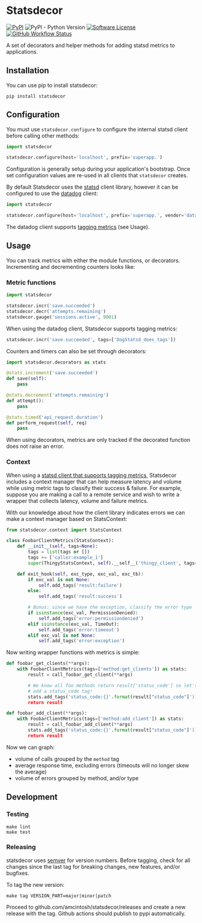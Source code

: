 # Statsdecor

[![PyPI](https://img.shields.io/pypi/v/statsdecor)](https://pypi.org/project/statsdecor/)
![PyPI - Python Version](https://img.shields.io/pypi/pyversions/statsdecor)
[![Software License](https://img.shields.io/badge/license-MIT-brightgreen.svg?style=flat-square)](LICENSE.txt)
[![GitHub Workflow Status](https://img.shields.io/github/actions/workflow/status/amcintosh/statsdecor/run-tests.yml?branch=main)](https://github.com/amcintosh/statsdecor/actions?query=workflow%3A%22Run+Tests%22)

A set of decorators and helper methods for adding statsd metrics to applications.

## Installation

You can use pip to install statsdecor:

```shell
pip install statsdecor
```

## Configuration

You must use `statsdecor.configure` to configure the internal statsd client before
calling other methods:

```python
import statsdecor

statsdecor.configure(host='localhost', prefix='superapp.')
```

Configuration is generally setup during your application's bootstrap. Once
set configuration values are re-used in all clients that `statsdecor` creates.

By default Statsdecor uses the [statsd](https://pypi.org/project/statsd/) client library,
however it can be configured to use the [datadog](https://pypi.org/project/datadog/) client:

```python
import statsdecor

statsdecor.configure(host='localhost', prefix='superapp.', vendor='datadog')
```

The datadog client supports [tagging metrics](https://statsd.readthedocs.io/en/stable/tags.html) (see Usage).

## Usage

You can track metrics with either the module functions, or decorators. Incrementing
and decrementing counters looks like:

### Metric functions

```python
import statsdecor

statsdecor.incr('save.succeeded')
statsdecor.decr('attempts.remaining')
statsdecor.gauge('sessions.active', 9001)
```

When using the datadog client, Statsdecor supports tagging metrics:

```python
statsdecor.incr('save.succeeded', tags=['DogStatsd_does_tags'])
```

Counters and timers can also be set through decorators:

```python
import statsdecor.decorators as stats

@stats.increment('save.succeeded')
def save(self):
    pass

@stats.decrement('attempts.remaining')
def attempt():
    pass

@stats.timed('api_request.duration')
def perform_request(self, req)
    pass
```

When using decorators, metrics are only tracked if the decorated function
does not raise an error.

### Context

When using a [statsd client that supports tagging metrics](https://statsd.readthedocs.io/en/stable/tags.html),
Statsdecor includes a context manager that can help measure latency and volume while using metric tags to
classify their success & failure. For example, suppose you are making a call to a remote service and wish
to write a wrapper that collects latency, volume and failure metrics.

With our knowledge about how the client library indicates errors we can make a context manager
based on StatsContext:

```python
from statsdecor.context import StatsContext

class FoobarClientMetrics(StatsContext):
    def __init__(self, tags=None):
        tags = list(tags or [])
        tags += ['caller:example_1']
        super(ThingyStatsContext, self).__self__('thingy_client', tags=tags)

    def exit_hook(self, exc_type, exc_val, exc_tb):
        if exc_val is not None:
            self.add_tags('result:failure')
        else:
            self.add_tags('result:success')

        # Bonus: since we have the exception, classify the error type
        if isinstance(exc_val, PermissionDenied):
            self.add_tags('error:permissiondenied')
        elif isinstance(exc_val, TimeOut):
            self.add_tags('error:timeout')
        elif exc_val is not None:
            self.add_tags('error:exception')

```

Now writing wrapper functions with metrics is simple:

```python
def foobar_get_clients(**args):
    with FoobarClientMetrics(tags=['method:get_clients']) as stats:
        result = call_foobar_get_client(**args)

        # We know all foo methods return result['status_code'] so let's
        # add a status_code tag!
        stats.add_tags('status_code:{}'.format(result["status_code"]'))
        return result

def foobar_add_client(**args):
    with FoobarClientMetrics(tags=['method:add_client']) as stats:
        result = call_foobar_add_client(**args)
        stats.add_tags('status_code:{}'.format(result["status_code"]'))
        return result
```

Now we can graph:

* volume of calls grouped by the `method` tag
* average response time, excluding errors (timeouts will no longer skew the average)
* volume of errors grouped by method, and/or type

## Development

### Testing

```shell
make lint
make test
```

### Releasing

statsdecor uses [semver](https://semver.org) for version numbers. Before tagging,
check for all changes since the last tag for breaking changes, new features,
and/or bugfixes.

To tag the new version:

`make tag VERSION_PART=major|minor|patch`

Proceed to github.com/amcintosh/statsdecor/releases and create a new release with the tag.
Github actions should publish to pypi automatically.
